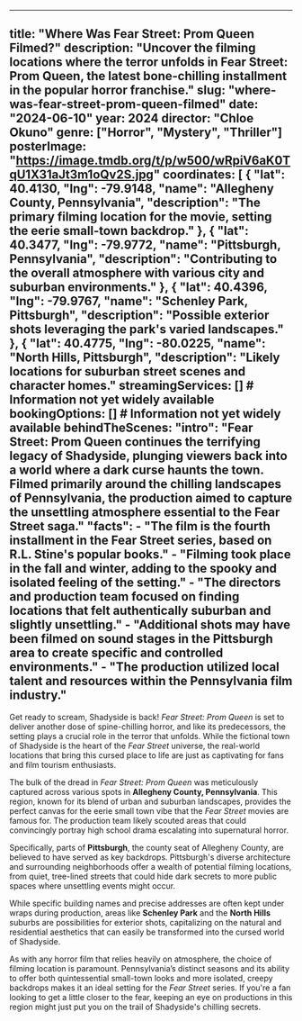 
---
title: "Where Was Fear Street: Prom Queen Filmed?"
description: "Uncover the filming locations where the terror unfolds in Fear Street: Prom Queen, the latest bone-chilling installment in the popular horror franchise."
slug: "where-was-fear-street-prom-queen-filmed"
date: "2024-06-10"
year: 2024
director: "Chloe Okuno"
genre: ["Horror", "Mystery", "Thriller"]
posterImage: "https://image.tmdb.org/t/p/w500/wRpiV6aK0TqU1X31aJt3m1oQv2S.jpg"
coordinates: [
  {     "lat": 40.4130,
    "lng": -79.9148,
    "name": "Allegheny County, Pennsylvania",
    "description": "The primary filming location for the movie, setting the eerie small-town backdrop."  },
  { 
    "lat": 40.3477,
    "lng": -79.9772,
    "name": "Pittsburgh, Pennsylvania",
    "description": "Contributing to the overall atmosphere with various city and suburban environments."  },
  { 
    "lat": 40.4396,
    "lng": -79.9767,
    "name": "Schenley Park, Pittsburgh",
    "description": "Possible exterior shots leveraging the park's varied landscapes."  },
  { 
    "lat": 40.4775,
    "lng": -80.0225,
    "name": "North Hills, Pittsburgh",
    "description": "Likely locations for suburban street scenes and character homes."
streamingServices: [] # Information not yet widely available
bookingOptions: [] # Information not yet widely available
behindTheScenes:
  "intro": "Fear Street: Prom Queen continues the terrifying legacy of Shadyside, plunging viewers back into a world where a dark curse haunts the town. Filmed primarily around the chilling landscapes of Pennsylvania, the production aimed to capture the unsettling atmosphere essential to the Fear Street saga."
  "facts":
    - "The film is the fourth installment in the Fear Street series, based on R.L. Stine's popular books."
    - "Filming took place in the fall and winter, adding to the spooky and isolated feeling of the setting."
    - "The directors and production team focused on finding locations that felt authentically suburban and slightly unsettling."
    - "Additional shots may have been filmed on sound stages in the Pittsburgh area to create specific and controlled environments."
    - "The production utilized local talent and resources within the Pennsylvania film industry."
---

Get ready to scream, Shadyside is back! *Fear Street: Prom Queen* is set to deliver another dose of spine-chilling horror, and like its predecessors, the setting plays a crucial role in the terror that unfolds. While the fictional town of Shadyside is the heart of the *Fear Street* universe, the real-world locations that bring this cursed place to life are just as captivating for fans and film tourism enthusiasts.

The bulk of the dread in *Fear Street: Prom Queen* was meticulously captured across various spots in **Allegheny County, Pennsylvania**. This region, known for its blend of urban and suburban landscapes, provides the perfect canvas for the eerie small town vibe that the *Fear Street* movies are famous for. The production team likely scouted areas that could convincingly portray high school drama escalating into supernatural horror.

Specifically, parts of **Pittsburgh**, the county seat of Allegheny County, are believed to have served as key backdrops. Pittsburgh's diverse architecture and surrounding neighborhoods offer a wealth of potential filming locations, from quiet, tree-lined streets that could hide dark secrets to more public spaces where unsettling events might occur.

While specific building names and precise addresses are often kept under wraps during production, areas like **Schenley Park** and the **North Hills** suburbs are possibilities for exterior shots, capitalizing on the natural and residential aesthetics that can easily be transformed into the cursed world of Shadyside.

As with any horror film that relies heavily on atmosphere, the choice of filming location is paramount. Pennsylvania’s distinct seasons and its ability to offer both quintessential small-town looks and more isolated, creepy backdrops makes it an ideal setting for the *Fear Street* series. If you're a fan looking to get a little closer to the fear, keeping an eye on productions in this region might just put you on the trail of Shadyside's chilling secrets.
```
